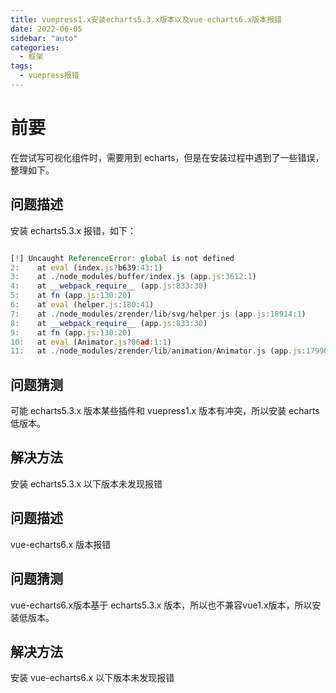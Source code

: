 ```yaml
---
title: vuepress1.x安装echarts5.3.x版本以及vue-echarts6.x版本报错
date: 2022-06-05
sidebar: "auto"
categories:
  - 框架
tags:
  - vuepress报错
---
```


# 前要

在尝试写可视化组件时，需要用到 echarts，但是在安装过程中遇到了一些错误，整理如下。

## 问题描述

安装 echarts5.3.x 报错，如下：

```js

[!] Uncaught ReferenceError: global is not defined
2:    at eval (index.js?b639:43:1)
3:    at ./node_modules/buffer/index.js (app.js:3612:1)
4:    at __webpack_require__ (app.js:833:30)
5:    at fn (app.js:130:20)
6:    at eval (helper.js:180:41)
7:    at ./node_modules/zrender/lib/svg/helper.js (app.js:18914:1)
8:    at __webpack_require__ (app.js:833:30)
9:    at fn (app.js:130:20)
10:   at eval (Animator.js?06ad:1:1)
11:   at ./node_modules/zrender/lib/animation/Animator.js (app.js:17990:1)

```

## 问题猜测

可能 echarts5.3.x 版本某些插件和 vuepress1.x 版本有冲突，所以安装 echarts 低版本。

## 解决方法

安装 echarts5.3.x 以下版本未发现报错

## 问题描述

vue-echarts6.x 版本报错

## 问题猜测

vue-echarts6.x版本基于 echarts5.3.x 版本，所以也不兼容vue1.x版本，所以安装低版本。

## 解决方法

安装 vue-echarts6.x 以下版本未发现报错
